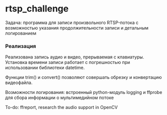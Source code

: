 # rtsp_challenge
Задача: программа для записи произвольного RTSP-потока с возможностью указания продолжительности записи и детальным логированием

### Реализация

Реализована запись аудио и видео, прерываемая с клавиатуры. Установка времени записи работает с погрешностью при использовании библиотеки datetime.

Функции trim() и convert() позволяют совершать обрезку и конвертацию видеофайла.

Возможности логирования: встроенный python-модуль logging и ffprobe для сбора информации о мультимедийном потоке

To-do: ffreport, research the audio support in OpenCV
